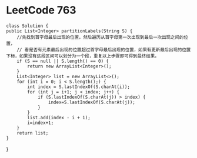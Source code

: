 # LeetCode 763
    class Solution {
    public List<Integer> partitionLabels(String S) {
        //先找到首字母最后出现的位置，然后遍历从首字母第一次出现到最后一次出现之间的位置，
        // 看是否有元素最后出现的位置超过首字母最后出现的位置，如果有更新最后出现的位置下标，如果没有这段区间可以划分为一个段，重复以上步骤即可得到最终结果。
        if (S == null || S.length() == 0) {
            return new ArrayList<Integer>();
        }
        List<Integer> list = new ArrayList<>();
        for (int i = 0; i < S.length();) {
            int index = S.lastIndexOf(S.charAt(i));
            for (int j = i+1; j < index; j++) {
                if (S.lastIndexOf(S.charAt(j)) > index) {
                    index=S.lastIndexOf(S.charAt(j));
                }
            }
            list.add(index - i + 1);
            i=index+1;
        }
        return list;
    }
}
